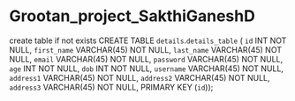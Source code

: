 # Grootan_project_SakthiGaneshD
create table if not exists
CREATE TABLE `details`.`details_table` (
  `id` INT NOT NULL,
  `first_name` VARCHAR(45) NOT NULL,
  `last_name` VARCHAR(45) NOT NULL,
  `email` VARCHAR(45) NOT NULL,
  `password` VARCHAR(45) NOT NULL,
  `age` INT NOT NULL,
  `dob` INT NOT NULL,
  `username` VARCHAR(45) NOT NULL,
  `address1` VARCHAR(45) NOT NULL,
  `address2` VARCHAR(45) NOT NULL,
  `address3` VARCHAR(45) NOT NULL,
  PRIMARY KEY (`id`));
